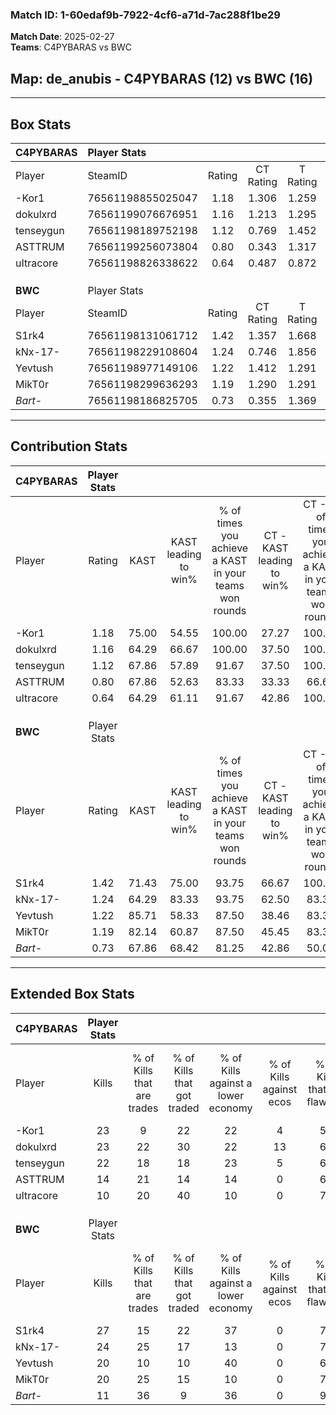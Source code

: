 ### Match ID: 1-60edaf9b-7922-4cf6-a71d-7ac288f1be29  
**Match Date**: 2025-02-27  
**Teams**: C4PYBARAS vs BWC  

## **Map**: de_anubis - C4PYBARAS (12) vs BWC (16)  
---  

## Box Stats  

| **C4PYBARAS** | Player Stats      |        |           |          |       |       |       |         |        |      |     |
| :- | :- | :-: | :-: | :-: | :-: | :-: | :-: | :-: | :-: | :-: | :-: |
| Player        | SteamID           | Rating | CT Rating | T Rating | KAST  |  ADR  | Kills | Assists | Deaths | K/D  | HS% |
| -Kor1         | 76561198855025047 |  1.18  |   1.306   |  1.259   | 75.00 | 78.5  |  23   |    2    |   21   | 1.10 | 60  |
| dokulxrd      | 76561199076676951 |  1.16  |   1.213   |  1.295   | 64.29 | 94.4  |  23   |    4    |   21   | 1.10 | 60  |
| tenseygun     | 76561198189752198 |  1.12  |   0.769   |  1.452   | 67.86 | 82.9  |  22   |    4    |   21   | 1.05 | 63  |
| ASTTRUM       | 76561199256073804 |  0.80  |   0.343   |  1.317   | 67.86 | 54.7  |  14   |    6    |   20   | 0.70 | 57  |
| uItracore     | 76561198826338622 |  0.64  |   0.487   |  0.872   | 64.29 | 43.6  |  10   |    5    |   19   | 0.53 | 30  |
|               |                   |        |           |          |       |       |       |         |        |      |     |
|               |                   |        |           |          |       |       |       |         |        |      |     |
|               |                   |        |           |          |       |       |       |         |        |      |     |
| **BWC**       | Player Stats      |        |           |          |       |       |       |         |        |      |     |
| Player        | SteamID           | Rating | CT Rating | T Rating | KAST  |  ADR  | Kills | Assists | Deaths | K/D  | HS% |
| S1rk4         | 76561198131061712 |  1.42  |   1.357   |  1.668   | 71.43 | 101.5 |  27   |    7    |   18   | 1.50 | 33  |
| kNx-17-       | 76561198229108604 |  1.24  |   0.746   |  1.856   | 64.29 | 78.1  |  24   |    7    |   16   | 1.50 | 37  |
| Yevtush       | 76561198977149106 |  1.22  |   1.412   |  1.291   | 85.71 | 81.1  |  20   |   11    |   20   | 1.00 | 15  |
| MikT0r        | 76561198299636293 |  1.19  |   1.290   |  1.291   | 82.14 | 75.0  |  20   |    5    |   18   | 1.11 | 45  |
| _Bart-_       | 76561198186825705 |  0.73  |   0.355   |  1.369   | 67.86 | 57.9  |  11   |    8    |   20   | 0.55 | 27  |
---  

## Contribution Stats  

| **C4PYBARAS** | Player Stats |       |                      |                                                        |                           |                                                             |                          |                                                            |
| :- | :-: | :-: | :-: | :-: | :-: | :-: | :-: | :-: |
| Player        |    Rating    | KAST  | KAST leading to win% | % of times you achieve a KAST in your teams won rounds | CT - KAST leading to win% | CT - % of times you achieve a KAST in your teams won rounds | T - KAST leading to win% | T - % of times you achieve a KAST in your teams won rounds |
| -Kor1         |     1.18     | 75.00 |        54.55         |                         100.00                         |           27.27           |                           100.00                            |          81.82           |                           100.00                           |
| dokulxrd      |     1.16     | 64.29 |        66.67         |                         100.00                         |           37.50           |                           100.00                            |          90.00           |                           100.00                           |
| tenseygun     |     1.12     | 67.86 |        57.89         |                         91.67                          |           37.50           |                           100.00                            |          72.73           |                           88.89                            |
| ASTTRUM       |     0.80     | 67.86 |        52.63         |                         83.33                          |           33.33           |                            66.67                            |          61.54           |                           88.89                            |
| uItracore     |     0.64     | 64.29 |        61.11         |                         91.67                          |           42.86           |                           100.00                            |          72.73           |                           88.89                            |
|               |              |       |                      |                                                        |                           |                                                             |                          |                                                            |
|               |              |       |                      |                                                        |                           |                                                             |                          |                                                            |
|               |              |       |                      |                                                        |                           |                                                             |                          |                                                            |
| **BWC**       | Player Stats |       |                      |                                                        |                           |                                                             |                          |                                                            |
| Player        |    Rating    | KAST  | KAST leading to win% | % of times you achieve a KAST in your teams won rounds | CT - KAST leading to win% | CT - % of times you achieve a KAST in your teams won rounds | T - KAST leading to win% | T - % of times you achieve a KAST in your teams won rounds |
| S1rk4         |     1.42     | 71.43 |        75.00         |                         93.75                          |           66.67           |                           100.00                            |          81.82           |                           90.00                            |
| kNx-17-       |     1.24     | 64.29 |        83.33         |                         93.75                          |           62.50           |                            83.33                            |          100.00          |                           100.00                           |
| Yevtush       |     1.22     | 85.71 |        58.33         |                         87.50                          |           38.46           |                            83.33                            |          81.82           |                           90.00                            |
| MikT0r        |     1.19     | 82.14 |        60.87         |                         87.50                          |           45.45           |                            83.33                            |          75.00           |                           90.00                            |
| _Bart-_       |     0.73     | 67.86 |        68.42         |                         81.25                          |           42.86           |                            50.00                            |          83.33           |                           100.00                           |
---  

## Extended Box Stats  

| **C4PYBARAS** | Player Stats |                            |                            |                                    |                         |                              |                                 |        |                             |                                     |                          |                               |                            |
| :- | :-: | :-: | :-: | :-: | :-: | :-: | :-: | :-: | :-: | :-: | :-: | :-: | :-: |
| Player        |    Kills     | % of Kills that are trades | % of Kills that got traded | % of Kills against a lower economy | % of Kills against ecos | % of Kills that are flawless | % of Kills that are close duels | Deaths | % of Deaths that get traded | % of Deaths against a lower economy | % of Deaths against ecos | % of Deaths that are flawless | % of Deaths that are close |
| -Kor1         |      23      |             9              |             22             |                 22                 |            4            |              52              |               13                |   21   |             19              |                 14                  |            0             |              76               |             0              |
| dokulxrd      |      23      |             22             |             30             |                 22                 |           13            |              61              |                4                |   21   |             24              |                 14                  |            0             |              71               |             0              |
| tenseygun     |      22      |             18             |             18             |                 23                 |            5            |              68              |                0                |   21   |              5              |                 10                  |            0             |              71               |             10             |
| ASTTRUM       |      14      |             21             |             14             |                 14                 |            0            |              64              |                0                |   20   |             15              |                 15                  |            5             |              80               |             0              |
| uItracore     |      10      |             20             |             40             |                 10                 |            0            |              70              |                0                |   19   |             16              |                 16                  |            0             |              63               |             11             |
|               |              |                            |                            |                                    |                         |                              |                                 |        |                             |                                     |                          |                               |                            |
|               |              |                            |                            |                                    |                         |                              |                                 |        |                             |                                     |                          |                               |                            |
|               |              |                            |                            |                                    |                         |                              |                                 |        |                             |                                     |                          |                               |                            |
| **BWC**       | Player Stats |                            |                            |                                    |                         |                              |                                 |        |                             |                                     |                          |                               |                            |
| Player        |    Kills     | % of Kills that are trades | % of Kills that got traded | % of Kills against a lower economy | % of Kills against ecos | % of Kills that are flawless | % of Kills that are close duels | Deaths | % of Deaths that get traded | % of Deaths against a lower economy | % of Deaths against ecos | % of Deaths that are flawless | % of Deaths that are close |
| S1rk4         |      27      |             15             |             22             |                 37                 |            0            |              78              |                7                |   18   |             22              |                 22                  |            0             |              61               |             0              |
| kNx-17-       |      24      |             25             |             17             |                 13                 |            0            |              71              |                4                |   16   |              6              |                 19                  |            0             |              63               |             0              |
| Yevtush       |      20      |             10             |             10             |                 40                 |            0            |              60              |                5                |   20   |             35              |                 20                  |            0             |              45               |             5              |
| MikT0r        |      20      |             25             |             15             |                 10                 |            0            |              70              |                0                |   18   |             28              |                 11                  |            0             |              72               |             6              |
| _Bart-_       |      11      |             36             |             9              |                 36                 |            0            |              91              |                0                |   20   |             25              |                 20                  |            0             |              70               |             10             |
